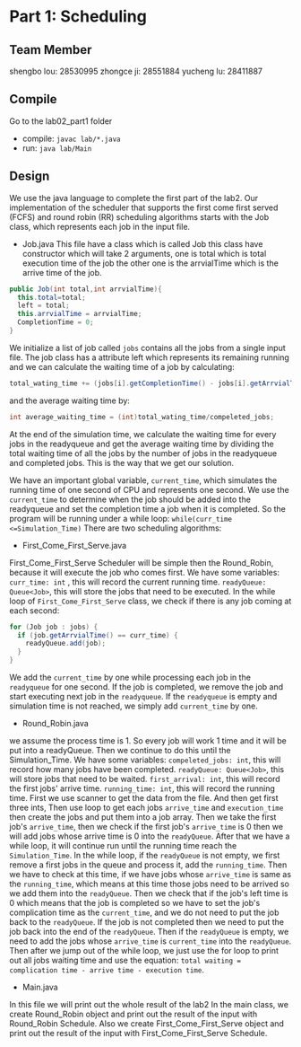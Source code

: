 # Part 1: Scheduling

## Team Member
shengbo lou: 28530995
zhongce ji: 28551884
yucheng lu: 28411887

## Compile
Go to the lab02_part1 folder
* compile: `javac lab/*.java`
* run: `java lab/Main`

## Design
We use the java language to complete the first part of the lab2.
Our implementation of the scheduler that supports the first come first served
(FCFS) and round robin (RR) scheduling algorithms starts with the Job class,
which represents each job in the input file.

* Job.java
This file have a class which is called Job this class have constructor
which will take 2 arguments, one is total which is total execution time of the job
the other one is the arrvialTime which is the arrive time of the job.
```java
public Job(int total,int arrvialTime){
  this.total=total;
  left = total;
  this.arrvialTime = arrvialTime;
  CompletionTime = 0;
}
```
We initialize a list of job called `jobs` contains all the jobs from a single
input file. The job class has a attribute left which represents its remaining
running and we can calculate the waiting time of a job by calculating:
```java
total_wating_time += (jobs[i].getCompletionTime() - jobs[i].getArrvialTime() - jobs[i].getTotal());
```
and the average waiting time by:
```java
int average_waiting_time = (int)total_wating_time/compeleted_jobs;
```
At the end of the simulation time, we calculate the waiting time for every jobs
in the readyqueue and get the average waiting time by dividing the total waiting
time of all the jobs by the number of jobs in the readyqueue and completed jobs.
This is the way that we get our solution.

We have an important global variable, `current_time`, which simulates the running
time of one second of CPU and represents one second. We use the `current_time` to
determine when the job should be added into the readyqueue and set the completion time
a job when it is completed. So the program will be running under a while loop:
`while(curr_time <=Simulation_Time)`
There are two scheduling algorithms:

* First_Come_First_Serve.java

First_Come_First_Serve Scheduler will be simple then the Round_Robin,
because it will execute the job who comes first. We have some variables:
`curr_time: int` , this will record the current running time.
`readyQueue: Queue<Job>`, this will store the jobs that need to be executed.
In the while loop of `First_Come_First_Serve` class, we check if there is any
job coming at each second:
```java
for (Job job : jobs) {
  if (job.getArrvialTime() == curr_time) {
    readyQueue.add(job);
  }
}
```
We add the `current_time` by one while processing each
job in the `readyqueue` for one second. If the job is completed, we remove the job
and start executing next job in the `readyqueue`. If the `readyqueue` is empty and
simulation time is not reached, we simply add `current_time` by one.

* Round_Robin.java

we assume the process time is 1. So every job will work 1 time and it will be put into
a readyQueue. Then we continue to do this until the Simulation_Time. We have some variables:
`compeleted_jobs: int`, this will record how many jobs have been completed.
`readyQueue: Queue<Job>`, this will store jobs that need to be waited.
`first_arrival: int`, this will record the first jobs' arrive time.
`running_time: int`, this will record the running time.
First we use scanner to get the data from the file. And then get first three ints, Then
use loop to get each jobs `arrive_time` and `execution_time` then create the jobs and put them
into a job array. Then we take the first job's `arrive_time`, then we check if the first job's
`arrive_time` is 0 then we will add jobs whose arrive time is 0 into the `readyQueue`. After that
we have a while loop, it will continue run until the running time reach the `Simulation_Time`. In
the while loop, if the `readyQueue` is not empty, we first remove a first jobs in the queue and
process it, add the `running_time`. Then we have to check at this time, if we have jobs whose
`arrive_time` is same as the `running_time`, which means at this time those jobs need to be arrived
so we add them into the `readyQueue`. Then we check that if the job's left time is 0 which means
that the job is completed so we have to set the job's complication time as the `current_time`,
and we do not need to put the job back to the `readyQueue`. If the job is not completed then we
need to put the job back into the end of the `readyQueue`. Then if the `readyQueue` is empty,
we need to add the jobs whose `arrive_time` is `current_time` into the `readyQueue`. Then after
we jump out of the while loop, we just use the for loop to print out all jobs waiting time and
use the equation: `total waiting = complication time - arrive time - execution time`.

* Main.java

In this file we will print out the whole result of the lab2 In the main class,
we create Round_Robin object and print out the result of the input with Round_Robin Schedule.
Also we create First_Come_First_Serve object and print out the result of the input with
First_Come_First_Serve Schedule.
